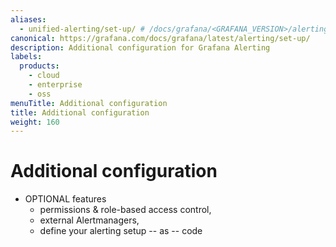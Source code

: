 ```yaml
---
aliases:
  - unified-alerting/set-up/ # /docs/grafana/<GRAFANA_VERSION>/alerting/unified-alerting/set-up/
canonical: https://grafana.com/docs/grafana/latest/alerting/set-up/
description: Additional configuration for Grafana Alerting
labels:
  products:
    - cloud
    - enterprise
    - oss
menuTitle: Additional configuration
title: Additional configuration
weight: 160
---
```


# Additional configuration

* OPTIONAL features
  * permissions & role-based access control,
  * external Alertmanagers, 
  * define your alerting setup -- as -- code
